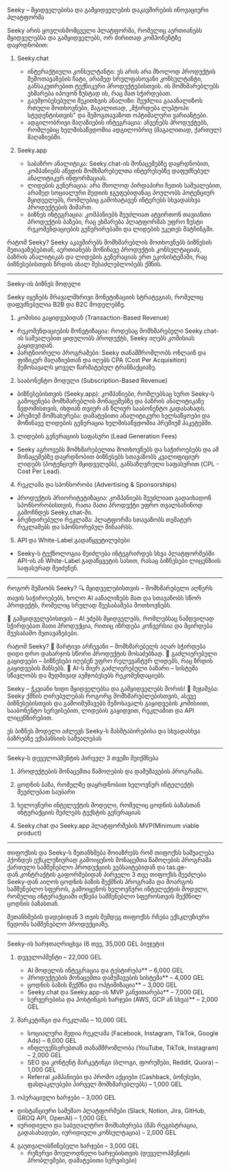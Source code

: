 Seeky – მყიდველებისა და გამყიდველების დაკავშირების ინოვაციური პლატფორმა

Seeky არის ყოვლისმომცველი პლატფორმა, რომელიც აერთიანებს მყიდველებსა და გამყიდველებს, ორ ძირითად კომპონენტზე დაყრდნობით:

1. Seeky.chat
   - ინტერაქტიული კონსულტანტი: ეს არის არა მხოლოდ პროდუქტის შემოთავაზების ჩატი, არამედ სრულფასოვანი კონსულტანტი, განსაკუთრებით ტექნიკური პროდუქტებისთვის. ის მომხმარებლებს ეხმარება იპოვონ ზუსტად ის, რაც მათ სჭირდებათ.
   - გაუმჯობესებული შეკითხვის ანალიზი: შეუძლია გააანალიზოს რთული მოთხოვნები, მაგალითად, „მჭირდება ლეპტოპი სტუდენტისთვის" და შემოგთავაზოთ ოპტიმალური ვარიანტები.
   - ადგილობრივი მაღაზიების ინტეგრაცია: აჩვენებს პროდუქტებს, რომლებიც ხელმისაწვდომია ადგილობრივ (მაგალითად, ქართულ) მაღაზიებში.

2. Seeky.app
   - საბაზრო ანალიტიკა: Seeky.chat-ის მონაცემებზე დაყრდნობით, კომპანიებს აწვდის მომხმარებელთა ინტერესებზე დაფუძნებულ ანალიტიკურ ინფორმაციას.
   - ლიდების გენერაცია: არა მხოლოდ პირდაპირი ჩეთის საშუალებით, არამედ სოციალური მედიის ჯგუფებიდანაც პოულობს პოტენციურ მყიდველებს, რომლებიც გამოხატავენ ინტერესს სხვადასხვა პროდუქტების მიმართ.
   - ბიზნეს ინტეგრაცია: კომპანიებს შეუძლიათ ატვირთონ თავიანთი პროდუქტის ბაზები, რაც ეხმარება პლატფორმას უფრო ზუსტი რეკომენდაციების გენერირებაში და ლიდების უკეთეს მატჩინგში.

რატომ Seeky?
Seeky აკავშირებს მომხმარებლის მოთხოვნებს ბიზნესის შეთავაზებებთან, აერთიანებს მოწინავე პროდუქტის კონსულტაციას, ბაზრის ანალიტიკას და ლიდების გენერაციას ერთ ეკოსისტემაში, რაც ბიზნესებისთვის ზრდის ახალ შესაძლებლობებს ქმნის.

--------------------------------------------------------------------------------------------------------------------------------------------------------------------------

Seeky-ის ბიზნეს მოდელი

Seeky იყენებს მრავალმხრივი მონეტიზაციის სტრატეგიას, რომელიც დაფუძნებულია B2B და B2C მოდელებზე.

1. კომისია გაყიდვებიდან (Transaction-Based Revenue)
- რეკომენდაციების მონეტიზაცია: როდესაც მომხმარებელი Seeky.chat-ის საშუალებით ყიდულობს პროდუქტს, Seeky იღებს კომისიას გაყიდვიდან.
- პარტნიორული პროგრამები: Seeky თანამშრომლობს ონლაინ და ფიზიკურ მაღაზიებთან და იღებს CPA (Cost Per Acquisition) შემოსავალს ყოველ წარმატებულ ტრანზაქციაზე.

2. სააბონენტო მოდელი (Subscription-Based Revenue)
- ბიზნესებისთვის (Seeky.app): კომპანიები, რომლებსაც სურთ Seeky-ს გამოყენება მომხმარებლის მონაცემებზე და ბაზრის ანალიტიკაზე წვდომისთვის, იხდიან თვიურ ან წლიურ სააბონენტო გადასახადს.
- პრემიუმ მომსახურება: დამატებითი ანალიტიკური ხელსაწყოები და მოწინავე ლიდების გენერაცია ხელმისაწვდომია პრემიუმ პაკეტებში.

3. ლიდების გენერაციის საფასური (Lead Generation Fees)
- Seeky აგროვებს მომხმარებელთა მოთხოვნებს და საჭიროებებს და ამ მონაცემებზე დაყრდნობით ბიზნესებს სთავაზობს კვალიფიციურ ლიდებს (პოტენციურ მყიდველებს), განსაზღვრული საფასურით (CPL - Cost Per Lead).

4. რეკლამა და სპონსორობა (Advertising & Sponsorships)
- პროდუქტის პრიორიტეტიზაცია: კომპანიებს შეუძლიათ გადაიხადონ სპონსორობისთვის, რათა მათი პროდუქტი უფრო თვალსაჩინოდ გამოჩნდეს Seeky.chat-ში.
- ბრენდირებული რეკლამა: პლატფორმა სთავაზობს თემატურ რეკლამებს და სპონსორებულ შინაარსს.

5. API და White-Label გადაწყვეტილებები
- Seeky-ს ტექნოლოგია შეიძლება ინტეგრირდეს სხვა პლატფორმებში API-ის ან White-Label გადაწყვეტის სახით, რასაც ბიზნესები ლიცენზიის საფასურად შეიძენენ.

--------------------------------------------------------------------------------------------------------------------------------------------------------------------------

როგორ მუშაობს Seeky?
🔍 მყიდველებისთვის – მომხმარებელი აღწერს თავის საჭიროებებს, ხოლო AI აანალიზებს მათ და სთავაზობს სწორ პროდუქტს, რომელიც სრულად შეესაბამება მოთხოვნებს.

🏪 გამყიდველებისთვის – AI ეძებს მყიდველებს, რომლებსაც ნამდვილად სჭირდებათ მათი პროდუქცია, რითიც იზრდება კონვერსია და მცირდება შეუსაბამო შეთავაზებები.

რატომ Seeky?
📌 მარტივი არჩევანი – მომხმარებელს აღარ სჭირდება დიდი დრო დახარჯოს სწორი პროდუქტის მოსაძებნად.
📌 გაძლიერებული გაყიდვები – ბიზნესები იღებენ უფრო რელევანტურ ლიდებს, რაც ზრდის გაყიდვების შანსებს.
📌 AI-ს მიერ გაძლიერებული ბაზარი – სისტემა სწავლობს და მუდმივად აუმჯობესებს რეკომენდაციებს.

Seeky – ჭკვიანი ხიდი მყიდველებსა და გამყიდველებს შორის! 🚀
შეჯამება:
Seeky ქმნის ღირებულებას როგორც მომხმარებლებისთვის, ასევე ბიზნესებისთვის და გამოიმუშავებს შემოსავალს გაყიდვების კომისიით, სააბონენტო სერვისებით, ლიდების გაყიდვით, რეკლამით და API ლიცენზირებით.

ეს ბიზნეს მოდელი აძლევს Seeky-ს მასშტაბირებისა და სხვადასხვა ბაზრებზე ექსპანსიის საშუალებას

--------------------------------------------------------------------------------------------------------------------------------------------------------------------------

Seeky-ს დეველოპმენტის პირველ 3 თვეში შეიქმნება

1. პროდუქტების მონაცემთა წამოღების და დამუშავების პროგრამა.

2. ცოდნის ბაზა, რომელზე დაყრდნობით ხელოვნურ ინტელექტს შეეძლებათ საუბარი

3. ხელოვნური ინტელექტის მოდელი, რომელიც ცოდნის ბაზასთან ინტერაქციის შეძლებს ტექსტის გენერაციას

4. Seeky.chat და Seeky.app პლატფორმების MVP(Minimum viable product)


--------------------------------------------------------------------------------------------------------------------------------------------------------------------------

თიფოქსის და Seeky-ს შეთანხმება მოიაზრებს რომ თიფოქსს საშუალება ჰქონდეს ექსკლუზიურად გამოიყენოს მონაცემთა წამოღების პროგრამა ქართული სამშენებლო პროდუქციის ვებსაიტებიდან და tas.ge-დან.კონტრაქტის გაფორმებიდან პირველი 3 თვე  თიფოქსს შეეძლება Seeky-დან აიღოს ცოდნის ბაზის შექმნის პროგრამა და მოარგოს სამშენებლო სფეროს, გამოიყენოს ხელოვნური ინტელექტის მოდელი, რომელიც ინტერაქციაში იქნება სამშენებლო სფეროსთვის შექმნილ ცოდნის ბაზასთან.

შეთანხმების დადებიდან 3 თვის შემდეგ თიფოქსს რჩება ექსკლუზიური წვდომა სამშენებლო პროდუქციაზე.

--------------------------------------------------------------------------------------------------------------------------------------------------------------------------

Seeky-ის ხარჯთაღრიცხვა (6 თვე, 35,000 GEL ბიუჯეტი)

1. დეველოპმენტი – 22,000 GEL
   - AI მოდელის ინტეგრაცია და ტესტირება** – 6,000 GEL  
   - პროდუქტების მონაცემთა დამუშავების სისტემა** – 4,000 GEL
   - ცოდნის ბაზის შექმნა და ოპტიმიზაცია** – 3,000 GEL  
   - Seeky.chat და Seeky.app-ის MVP განვითარება** – 7,000 GEL  
   - სერვერებისა და ჰოსტინგის ხარჯები (AWS, GCP ან სხვა)** – 2,000 GEL  

2. მარკეტინგი და რეკლამა – 10,000 GEL
   - სოციალური მედია რეკლამა (Facebook, Instagram, TikTok, Google Ads) – 6,000 GEL  
   - ინფლუენსერებთან თანამშრომლობა (YouTube, TikTok, Instagram) – 2,000 GEL
   - SEO და კონტენტ მარკეტინგი (ბლოგი, ფორუმები, Reddit, Quora) – 1,000 GEL
   - Referral კამპანიები და პრომო აქციები (Cashback, ბონუსები, ფასდაკლებები პირველ მომხმარებლებს) – 1,000 GEL  

3. ოპერაციული ხარჯები – 3,000 GEL  
 - დისტანციური სამუშაო პლატფორმები (Slack, Notion, Jira, GitHub, GROQ API, OpenAI) – 1,000 GEL  
 - იურიდიული და საბუღალტრო მომსახურება (შპს რეგისტრაცია, გადასახადები, იურიდიული კონსულტაცია) – 2,000 GEL  

4. გაუთვალისწინებელი ხარჯები – 3,000 GEL
   - რეზერვი მოულოდნელი ხარჯებისთვის (დეველოპმენტის პრობლემები, დამატებითი სერვისები)  



